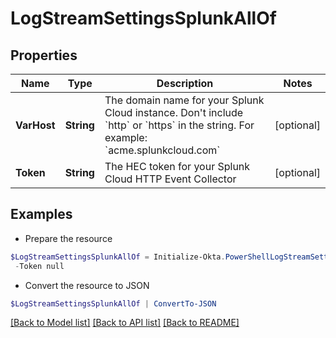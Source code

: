 # LogStreamSettingsSplunkAllOf
## Properties

Name | Type | Description | Notes
------------ | ------------- | ------------- | -------------
**VarHost** | **String** | The domain name for your Splunk Cloud instance. Don&#39;t include &#x60;http&#x60; or &#x60;https&#x60; in the string. For example: &#x60;acme.splunkcloud.com&#x60; | [optional] 
**Token** | **String** | The HEC token for your Splunk Cloud HTTP Event Collector | [optional] 

## Examples

- Prepare the resource
```powershell
$LogStreamSettingsSplunkAllOf = Initialize-Okta.PowerShellLogStreamSettingsSplunkAllOf  -VarHost null `
 -Token null
```

- Convert the resource to JSON
```powershell
$LogStreamSettingsSplunkAllOf | ConvertTo-JSON
```

[[Back to Model list]](../README.md#documentation-for-models) [[Back to API list]](../README.md#documentation-for-api-endpoints) [[Back to README]](../README.md)


